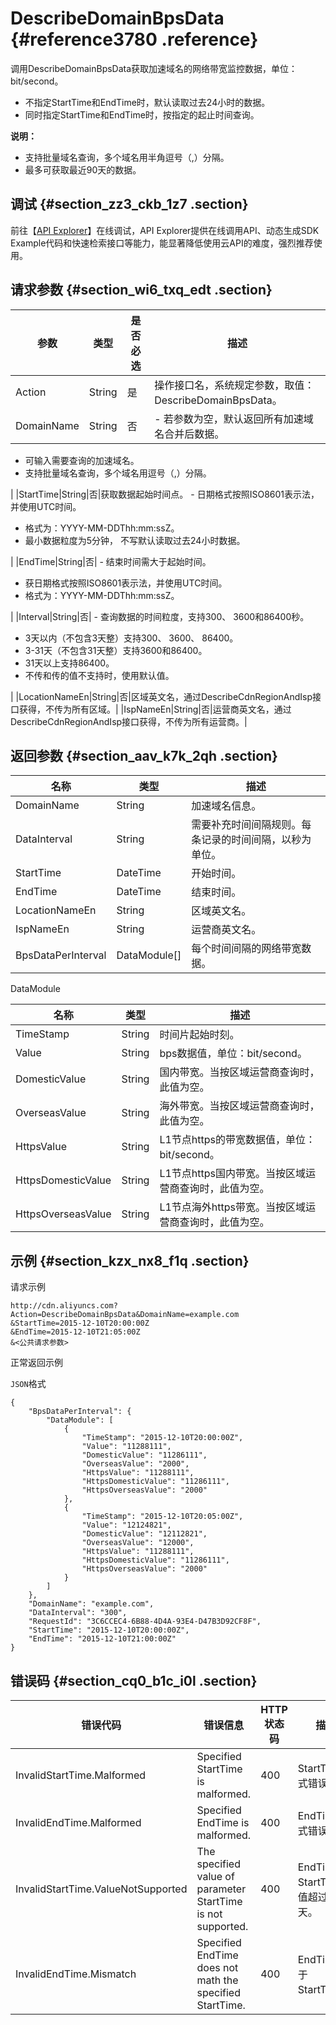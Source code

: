 # DescribeDomainBpsData {#reference3780 .reference}

调用DescribeDomainBpsData获取加速域名的网络带宽监控数据，单位：bit/second。

-   不指定StartTime和EndTime时，默认读取过去24小时的数据。
-   同时指定StartTime和EndTime时，按指定的起止时间查询。

**说明：** 

-   支持批量域名查询，多个域名用半角逗号（,）分隔。
-   最多可获取最近90天的数据。

## 调试 {#section_zz3_ckb_1z7 .section}

前往【[API Explorer](https://api.aliyun.com/#/?product=Cdn&api=DescribeDomainBpsData)】在线调试，API Explorer提供在线调用API、动态生成SDK Example代码和快速检索接口等能力，能显著降低使用云API的难度，强烈推荐使用。

## 请求参数 {#section_wi6_txq_edt .section}

|参数|类型|是否必选|描述|
|--|--|----|--|
|Action|String|是|操作接口名，系统规定参数，取值：DescribeDomainBpsData。|
|DomainName|String|否| -   若参数为空，默认返回所有加速域名合并后数据。
-   可输入需要查询的加速域名。
-   支持批量域名查询，多个域名用逗号（,）分隔。

 |
|StartTime|String|否|获取数据起始时间点。 -   日期格式按照ISO8601表示法，并使用UTC时间。
-   格式为：YYYY-MM-DDThh:mm:ssZ。
-   最小数据粒度为5分钟， 不写默认读取过去24小时数据。

 |
|EndTime|String|否| -   结束时间需大于起始时间。
-   获日期格式按照ISO8601表示法，并使用UTC时间。
-   格式为：YYYY-MM-DDThh:mm:ssZ。

 |
|Interval|String|否| -   查询数据的时间粒度，支持300、 3600和86400秒。
-   3天以内（不包含3天整）支持300、 3600、 86400。
-   3-31天（不包含31天整）支持3600和86400。
-   31天以上支持86400。
-   不传和传的值不支持时，使用默认值。

 |
|LocationNameEn|String|否|区域英文名，通过DescribeCdnRegionAndIsp接口获得，不传为所有区域。|
|IspNameEn|String|否|运营商英文名，通过DescribeCdnRegionAndIsp接口获得，不传为所有运营商。|

## 返回参数 {#section_aav_k7k_2qh .section}

|名称|类型|描述|
|--|--|--|
|DomainName|String|加速域名信息。|
|DataInterval|String|需要补充时间间隔规则。每条记录的时间间隔，以秒为单位。|
|StartTime|DateTime|开始时间。|
|EndTime|DateTime|结束时间。|
|LocationNameEn|String|区域英文名。|
|IspNameEn|String|运营商英文名。|
|BpsDataPerInterval|DataModule\[\]|每个时间间隔的网络带宽数据。|

DataModule

|名称|类型|描述|
|--|--|--|
|TimeStamp|String|时间片起始时刻。|
|Value|String|bps数据值，单位：bit/second。|
|DomesticValue|String|国内带宽。当按区域运营商查询时，此值为空。|
|OverseasValue|String|海外带宽。当按区域运营商查询时，此值为空。|
|HttpsValue|String|L1节点https的带宽数据值，单位：bit/second。|
|HttpsDomesticValue|String|L1节点https国内带宽。当按区域运营商查询时，此值为空。|
|HttpsOverseasValue|String|L1节点海外https带宽。当按区域运营商查询时，此值为空。|

## 示例 {#section_kzx_nx8_f1q .section}

请求示例

``` {#codeblock_1dg_q9t_71c}
http://cdn.aliyuncs.com?Action=DescribeDomainBpsData&DomainName=example.com
&StartTime=2015-12-10T20:00:00Z
&EndTime=2015-12-10T21:05:00Z
&<公共请求参数>
```

正常返回示例

`JSON`格式

``` {#codeblock_9dl_nih_eh5 .language-json}
{
    "BpsDataPerInterval": {
        "DataModule": [
            {
                "TimeStamp": "2015-12-10T20:00:00Z",
                "Value": "11288111",
                "DomesticValue": "11286111",
                "OverseasValue": "2000",
                "HttpsValue": "11288111",
                "HttpsDomesticValue": "11286111",
                "HttpsOverseasValue": "2000"
            },
            {
                "TimeStamp": "2015-12-10T20:05:00Z",
                "Value": "12124821",
                "DomesticValue": "12112821",
                "OverseasValue": "12000",
                "HttpsValue": "11288111",
                "HttpsDomesticValue": "11286111",
                "HttpsOverseasValue": "2000"
            }
        ]
    },
    "DomainName": "example.com",
    "DataInterval": "300",
    "RequestId": "3C6CCEC4-6B88-4D4A-93E4-D47B3D92CF8F",
    "StartTime": "2015-12-10T20:00:00Z",
    "EndTime": "2015-12-10T21:00:00Z"
}
```

## 错误码 {#section_cq0_b1c_i0l .section}

|错误代码|错误信息|HTTP 状态码|描述|
|----|----|--------|--|
|InvalidStartTime.Malformed|Specified StartTime is malformed.|400|StartTime格式错误。|
|InvalidEndTime.Malformed|Specified EndTime is malformed.|400|EndTime格式错误。|
|InvalidStartTime.ValueNotSupported|The specified value of parameter StartTime is not supported.|400|EndTime和StartTime差值超过90天。|
|InvalidEndTime.Mismatch|Specified EndTime does not math the specified StartTime.|400|EndTime小于StartTime。|

